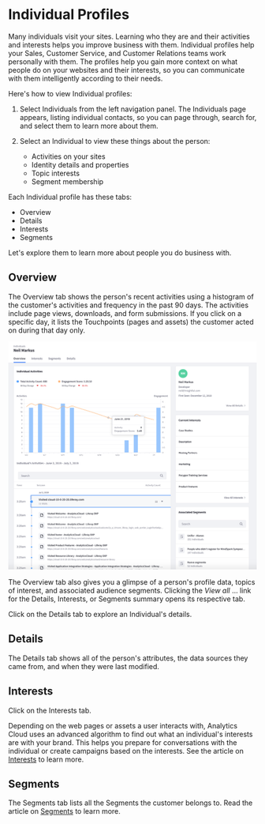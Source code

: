 # Individual Profiles

Many individuals visit your sites. Learning who they are and their activities and interests helps you improve business with them. Individual profiles help your Sales, Customer Service, and Customer Relations teams work personally with them. The profiles help you gain more context on what people do on your websites and their interests, so you can communicate with them intelligently according to their needs.

Here's how to view Individual profiles:

1. Select Individuals from the left navigation panel. The Individuals page appears, listing individual contacts, so you can page through, search for, and select them to learn more about them.

1. Select an Individual to view these things about the person:

    - Activities on your sites
    - Identity details and properties
    - Topic interests
    - Segment membership

Each Individual profile has these tabs:

-   Overview
-   Details
-   Interests
-   Segments

Let's explore them to learn more about people you do business with.

## Overview

The Overview tab shows the person's recent activities using a histogram of the customer's activities and frequency in the past 90 days. The activities include page views, downloads, and form submissions. If you click on a specific day, it lists the Touchpoints (pages and assets) the customer acted on during that day only.

![The Overview tab for Individuals.](individual-profiles/images/01.png)

The Overview tab also gives you a glimpse of a person's profile data, topics of interest, and associated audience segments. Clicking the _View all_ ... link for the Details, Interests, or Segments summary opens its respective tab.

Click on the Details tab to explore an Individual's details.

## Details

The Details tab shows all of the person's attributes, the data sources they came from, and when they were last modified.

## Interests

Click on the Interests tab.

Depending on the web pages or assets a user interacts with, Analytics Cloud uses an advanced algorithm to find out what an individual's interests are with your brand. This helps you prepare for conversations with the individual or create campaigns based on the interests. See the article on [Interests](../interests.md) to learn more.

## Segments

The Segments tab lists all the Segments the customer belongs to. Read the article on [Segments](../segments/segments.md) to learn more.
